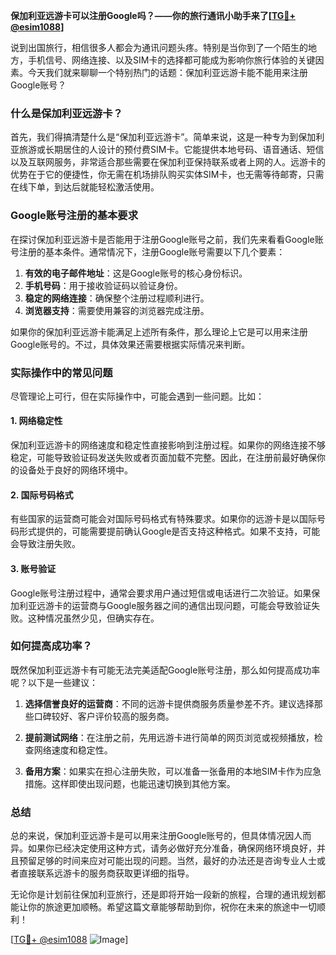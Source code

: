 **保加利亚远游卡可以注册Google吗？——你的旅行通讯小助手来了[[TG💪+ @esim1088](https://t.me/s/esim1088)]**

说到出国旅行，相信很多人都会为通讯问题头疼。特别是当你到了一个陌生的地方，手机信号、网络连接、以及SIM卡的选择都可能成为影响你旅行体验的关键因素。今天我们就来聊聊一个特别热门的话题：保加利亚远游卡能不能用来注册Google账号？

### 什么是保加利亚远游卡？

首先，我们得搞清楚什么是“保加利亚远游卡”。简单来说，这是一种专为到保加利亚旅游或长期居住的人设计的预付费SIM卡。它能提供本地号码、语音通话、短信以及互联网服务，非常适合那些需要在保加利亚保持联系或者上网的人。远游卡的优势在于它的便捷性，你无需在机场排队购买实体SIM卡，也无需等待邮寄，只需在线下单，到达后就能轻松激活使用。

### Google账号注册的基本要求

在探讨保加利亚远游卡是否能用于注册Google账号之前，我们先来看看Google账号注册的基本条件。通常情况下，注册Google账号需要以下几个要素：

1. **有效的电子邮件地址**：这是Google账号的核心身份标识。
2. **手机号码**：用于接收验证码以验证身份。
3. **稳定的网络连接**：确保整个注册过程顺利进行。
4. **浏览器支持**：需要使用兼容的浏览器完成注册。

如果你的保加利亚远游卡能满足上述所有条件，那么理论上它是可以用来注册Google账号的。不过，具体效果还需要根据实际情况来判断。

### 实际操作中的常见问题

尽管理论上可行，但在实际操作中，可能会遇到一些问题。比如：

#### 1. 网络稳定性
保加利亚远游卡的网络速度和稳定性直接影响到注册过程。如果你的网络连接不够稳定，可能导致验证码发送失败或者页面加载不完整。因此，在注册前最好确保你的设备处于良好的网络环境中。

#### 2. 国际号码格式
有些国家的运营商可能会对国际号码格式有特殊要求。如果你的远游卡是以国际号码形式提供的，可能需要提前确认Google是否支持这种格式。如果不支持，可能会导致注册失败。

#### 3. 账号验证
Google账号注册过程中，通常会要求用户通过短信或电话进行二次验证。如果保加利亚远游卡的运营商与Google服务器之间的通信出现问题，可能会导致验证失败。这种情况虽然少见，但确实存在。

### 如何提高成功率？

既然保加利亚远游卡有可能无法完美适配Google账号注册，那么如何提高成功率呢？以下是一些建议：

1. **选择信誉良好的运营商**：不同的远游卡提供商服务质量参差不齐。建议选择那些口碑较好、客户评价较高的服务商。
   
2. **提前测试网络**：在注册之前，先用远游卡进行简单的网页浏览或视频播放，检查网络速度和稳定性。

3. **备用方案**：如果实在担心注册失败，可以准备一张备用的本地SIM卡作为应急措施。这样即使出现问题，也能迅速切换到其他方案。

### 总结

总的来说，保加利亚远游卡是可以用来注册Google账号的，但具体情况因人而异。如果你已经决定使用这种方式，请务必做好充分准备，确保网络环境良好，并且预留足够的时间来应对可能出现的问题。当然，最好的办法还是咨询专业人士或者直接联系远游卡的服务商获取更详细的指导。

无论你是计划前往保加利亚旅行，还是即将开始一段新的旅程，合理的通讯规划都能让你的旅途更加顺畅。希望这篇文章能够帮助到你，祝你在未来的旅途中一切顺利！

[[TG💪+ @esim1088](https://t.me/s/esim1088) ![Image](https://i.postimg.cc/4NQfJmqS/Snipaste-2025-05-13-00-14-12.png)]